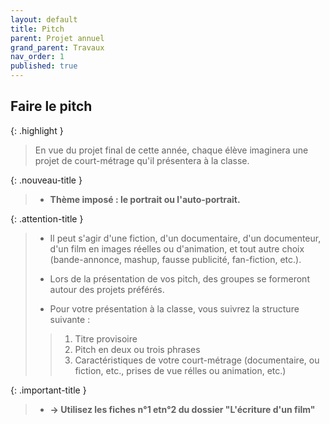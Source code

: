 ```yaml
---
layout: default
title: Pitch
parent: Projet annuel
grand_parent: Travaux
nav_order: 1
published: true
---
```

## Faire le pitch

{: .highlight }
>En vue du projet final de cette année, chaque élève imaginera une projet de court-métrage qu'il présentera à la classe.

{: .nouveau-title }
> - **Thème imposé : le portrait ou l'auto-portrait.**

{: .attention-title }
>- Il peut s'agir d'une fiction, d'un documentaire, d'un documenteur, d'un film en images réelles ou d'animation, et tout autre choix (bande-annonce, mashup, fausse publicité, fan-fiction, etc.).
>
>- Lors de la présentation de vos pitch, des groupes se formeront autour des projets préférés.
>
>- Pour votre présentation à la classe, vous suivrez la structure suivante :
>>1. Titre provisoire
>>2. Pitch en deux ou trois phrases
>>3. Caractéristiques de votre court-métrage (documentaire, ou fiction, etc., prises de vue rélles ou animation, etc.) 

{: .important-title }
> - **→ Utilisez les fiches n°1 etn°2 du dossier "L'écriture d'un film"**